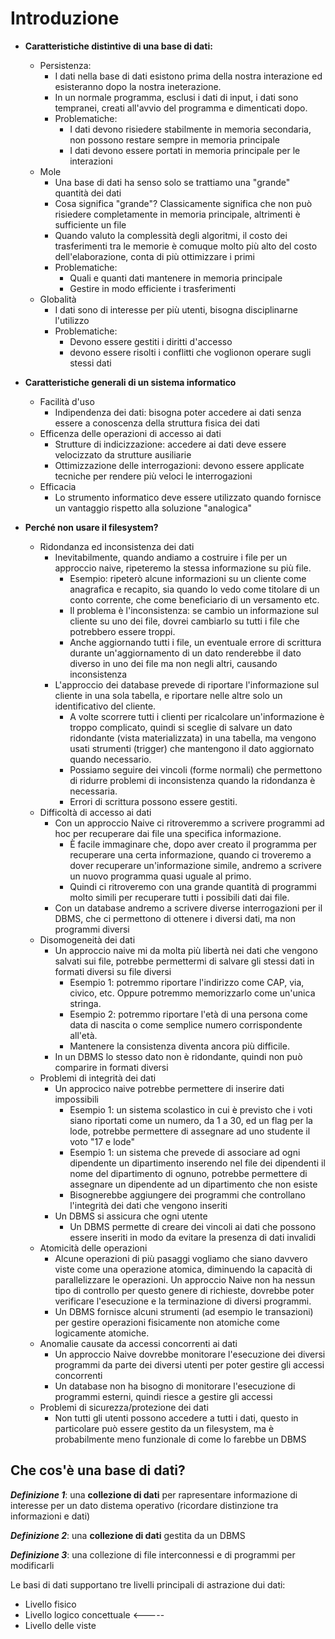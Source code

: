 # Introduzione

* **Caratteristiche distintive di una base di dati:**
  * Persistenza: 
    * I dati nella base di dati esistono prima della nostra interazione ed esisteranno dopo la nostra ineterazione.
    * In un normale programma, esclusi i dati di input, i dati sono tempranei, creati all'avvio del programma e dimenticati dopo.
    * Problematiche:
      * I dati devono risiedere stabilmente in memoria secondaria, non possono restare sempre in memoria principale
      * I dati devono essere portati in memoria principale per le interazioni
  * Mole
    * Una base di dati ha senso solo se trattiamo una "grande" quantità dei dati
    * Cosa significa "grande"? Classicamente significa che non può risiedere completamente in memoria principale, altrimenti è sufficiente un file
    * Quando valuto la complessità degli algoritmi, il costo dei trasferimenti tra le memorie è comuque molto più alto del costo dell'elaborazione, conta di più ottimizzare i primi
    * Problematiche:
      * Quali e quanti dati mantenere in memoria principale
      * Gestire in modo efficiente i trasferimenti
  * Globalità
    * I dati sono di interesse per più utenti, bisogna disciplinarne l'utilizzo
    * Problematiche:
      * Devono essere gestiti i diritti d'accesso
      * devono essere risolti i conflitti che voglionon operare sugli stessi dati

* **Caratteristiche generali di un sistema informatico**
  * Facilità d'uso
    * Indipendenza dei dati: bisogna poter accedere ai dati senza essere a conoscenza della struttura fisica dei dati
  * Efficenza delle operazioni di accesso ai dati
    * Strutture di indicizzazione: accedere ai dati deve essere velocizzato da strutture ausiliarie
    * Ottimizzazione delle interrogazioni: devono essere applicate tecniche per rendere più veloci le interrogazioni
  * Efficacia
    * Lo strumento informatico deve essere utilizzato quando fornisce un vantaggio rispetto alla soluzione "analogica"

* **Perché non usare il filesystem?**
  * Ridondanza ed inconsistenza dei dati
    * Inevitabilmente, quando andiamo a costruire i file per un approccio naive, ripeteremo la stessa informazione su più file. 
      * Esempio: ripeterò alcune informazioni su un cliente come anagrafica e recapito, sia quando lo vedo come titolare di un conto corrente, che come beneficiario di un versamento etc.
      * Il problema è l'inconsistenza: se cambio un informazione sul cliente su uno dei file, dovrei cambiarlo su tutti i file che potrebbero essere troppi.
      * Anche aggiornando tutti i file, un eventuale errore di scrittura durante un'aggiornamento di un dato renderebbe il dato diverso in uno dei file ma non negli altri, causando inconsistenza
    * L'approccio dei database prevede di riportare l'informazione sul cliente in una sola tabella, e riportare nelle altre solo un identificativo del cliente.
      * A volte scorrere tutti i clienti per ricalcolare un'informazione è troppo complicato, quindi si sceglie di salvare un dato ridondante (vista materializzata) in una tabella, ma vengono usati strumenti (trigger) che mantengono il dato aggiornato quando necessario.
      * Possiamo seguire dei vincoli (forme normali) che permettono di ridurre problemi di inconsistenza quando la ridondanza è necessaria.
      * Errori di scrittura possono essere gestiti.
  * Difficoltà di accesso ai dati
    * Con un approccio Naive ci ritroveremmo a scrivere programmi ad hoc per recuperare dai file una specifica informazione. 
      * È facile immaginare che, dopo aver creato il programma per recuperare una certa informazione, quando ci troveremo a dover recuperare un'informazione simile, andremo a scrivere un nuovo programma quasi uguale al primo.
      * Quindi ci ritroveremo con una grande quantità di programmi molto simili per recuperare tutti i possibili dati dai file.
    * Con un database andremo a scrivere diverse interrogazioni per il DBMS, che ci permettono di ottenere i diversi dati, ma non programmi diversi
  * Disomogeneità dei dati
    * Un approccio naive mi da molta più libertà nei dati che vengono salvati sui file, potrebbe permettermi di salvare gli stessi dati in formati diversi su file diversi
      * Esempio 1: potremmo riportare l'indirizzo come CAP, via, civico, etc. Oppure potremmo memorizzarlo come un'unica stringa.
      * Esempio 2: potremmo riportare l'età di una persona come data di nascita o come semplice numero corrispondente all'età.
      * Mantenere la consistenza diventa ancora più difficile.
    * In un DBMS lo stesso dato non è ridondante, quindi non può comparire in formati diversi
  * Problemi di integrità dei dati
    * Un approcico naive potrebbe permettere di inserire dati impossibili
      * Esempio 1: un sistema scolastico in cui è previsto che i voti siano riportati come un numero, da 1 a 30, ed un flag per la lode, potrebbe permettere di assegnare ad uno studente il voto "17 e lode"
      * Esempio 1: un sistema che prevede di associare ad ogni dipendente un dipartimento inserendo nel file dei dipendenti il nome del dipartimento di ognuno, potrebbe permettere di assegnare un dipendente ad un dipartimento che non esiste
      * Bisognerebbe aggiungere dei programmi che controllano l'integrità dei dati che vengono inseriti
    * Un DBMS si assicura che ogni utente
      * Un DBMS permette di creare dei vincoli ai dati che possono essere inseriti in modo da evitare la presenza di dati invalidi
  * Atomicità delle operazioni
    * Alcune operazioni di più pasaggi vogliamo che siano davvero viste come una operazione atomica, diminuendo la capacità di parallelizzare le operazioni. Un approccio Naive non ha nessun tipo di controllo per questo genere di richieste, dovrebbe poter verificare l'esecuzione e la terminazione di diversi programmi.
    * Un DBMS fornisce alcuni strumenti (ad esempio le transazioni) per gestire operazioni fisicamente non atomiche come logicamente atomiche.
  * Anomalie causate da accessi concorrenti ai dati
    * Un approccio Naive dovrebbe monitorare l'esecuzione dei diversi programmi da parte dei diversi utenti per poter gestire gli accessi concorrenti
    * Un database non ha bisogno di monitorare l'esecuzione di programmi esterni, quindi riesce a gestire gli accessi
  * Problemi di sicurezza/protezione dei dati
    * Non tutti gli utenti possono accedere a tutti i dati, questo in particolare può essere gestito da un filesystem, ma è probabilmente meno funzionale di come lo farebbe un DBMS

## Che cos'è una base di dati?

***Definizione 1***: una **collezione di dati** per rapresentare informazione di interesse per un dato distema operativo (ricordare distinzione tra informazioni e dati)

***Definizione 2***: una **collezione di dati** gestita da un DBMS

***Definizione 3***: una collezione di file interconnessi e di programmi per modificarli

Le basi di dati supportano tre livelli principali di astrazione dui dati:
* Livello fisico
* Livello logico concettuale <-----
* Livello delle viste